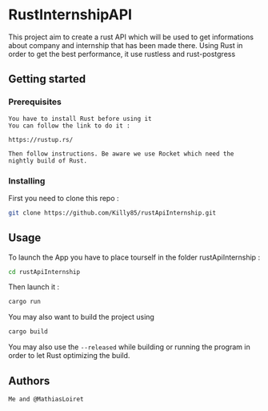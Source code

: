 # RustInternshipAPI 
 
 This project aim to create a rust API which will be used to get informations about company and internship that has been made there. Using Rust in order to get the best performance, it use rustless and rust-postgress
 
## Getting started 

### Prerequisites
    
    You have to install Rust before using it 
    You can follow the link to do it :
    
    https://rustup.rs/

    Then follow instructions. Be aware we use Rocket which need the nightly build of Rust. 

### Installing
    
 First you need to clone this repo :
 
 ```bash
git clone https://github.com/Killy85/rustApiInternship.git
```

## Usage 

To launch the App you have to place tourself in the folder rustApiInternship :

```bash
cd rustApiInternship
```    

Then launch it :

```bash
cargo run
```    

You may also want to build the project using

```bash
cargo build
```

You may also use the `--released` while building or running the program in order to let Rust optimizing the build.

## Authors 

    Me and @MathiasLoiret 

